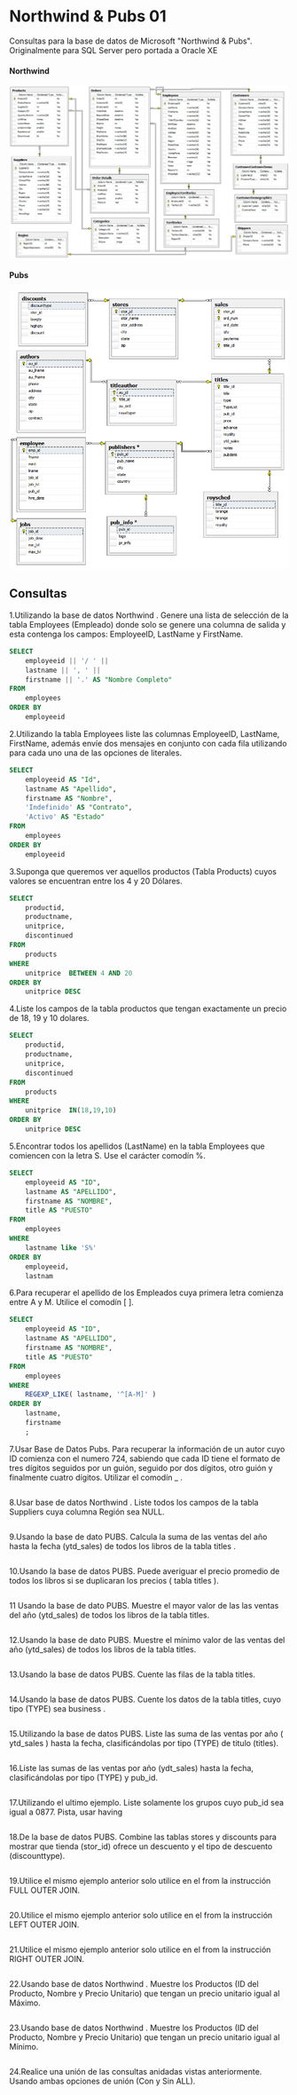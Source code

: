 # Northwind & Pubs 01

Consultas para la base de datos de Microsoft "Northwind & Pubs". Originalmente para SQL Server pero portada a Oracle XE

#### Northwind
[![Diagrama ER de BD Northwind](./images/northwind_er.png "Nothwind E-R")](https://github.com/Microsoft/sql-server-samples/tree/master/samples/databases/northwind-pubs)

#### Pubs
[![Diagrama ER de BD Pubs](./images/pubs_er.png "Pubs E-R")](https://github.com/Microsoft/sql-server-samples/tree/master/samples/databases/northwind-pubs)
 	      
## Consultas   
       
1.Utilizando la base de datos Northwind . Genere una lista de selección de la tabla Employees (Empleado) donde solo se genere una columna de salida y esta contenga los campos: EmployeeID, LastName y FirstName.
   
```sql
SELECT
    employeeid || '/ ' ||
    lastname || ', ' ||
    firstname || '.' AS "Nombre Completo"
FROM
    employees
ORDER BY
    employeeid
```

2.Utilizando la tabla Employees liste las columnas EmployeeID, LastName, FirstName, además envíe dos mensajes en conjunto con cada fila utilizando para cada uno una de las opciones de literales. 

```sql
SELECT
    employeeid AS "Id",
    lastname AS "Apellido",
    firstname AS "Nombre",
    'Indefinido' AS "Contrato",
    'Activo' AS "Estado"
FROM
    employees
ORDER BY
    employeeid
```

3.Suponga que queremos ver aquellos productos (Tabla Products) cuyos valores se encuentran entre los 4 y 20 Dólares. 

```sql
SELECT
    productid,
    productname,
    unitprice,
    discontinued
FROM
    products
WHERE
    unitprice  BETWEEN 4 AND 20
ORDER BY
    unitprice DESC
```

4.Liste los campos de la tabla productos que tengan exactamente un precio de 18, 19 y 10 dolares. 

```sql
SELECT
    productid,
    productname,
    unitprice,
    discontinued
FROM
    products
WHERE
    unitprice  IN(18,19,10)
ORDER BY
    unitprice DESC
```

5.Encontrar todos los apellidos (LastName) en la tabla Employees que comiencen con la letra S. Use el carácter comodín %. 
   
```sql
SELECT
    employeeid AS "ID",
    lastname AS "APELLIDO",
    firstname AS "NOMBRE",
    title AS "PUESTO"    
FROM
    employees
WHERE
    lastname like 'S%'
ORDER BY
    employeeid,
    lastnam
```

6.Para recuperar el apellido de los Empleados cuya primera letra comienza entre A y M. Utilice el comodín [ ].

```sql
SELECT
    employeeid AS "ID",
    lastname AS "APELLIDO",
    firstname AS "NOMBRE",
    title AS "PUESTO"    
FROM
    employees
WHERE
    REGEXP_LIKE( lastname, '^[A-M]' )
ORDER BY
    lastname,
    firstname
    ;
```

7.Usar Base de Datos Pubs. Para recuperar la información de un autor cuyo ID comienza con el numero 724, sabiendo que cada ID tiene el formato de tres dígitos seguidos por un guión, seguido por dos dígitos, otro guión y finalmente cuatro dígitos. Utilizar el comodín _ .

```sql

```

8.Usar base de datos Northwind . Liste todos los campos de la tabla Suppliers cuya columna Región sea NULL. 

```sql

```

9.Usando la base de dato PUBS. Calcula la suma de las ventas del año hasta la fecha (ytd_sales) de todos los libros de la tabla titles . 

```sql

```

10.Usando la base de datos PUBS. Puede averiguar el precio promedio de todos los libros si se duplicaran los precios ( tabla titles ). 

```sql

```

11 Usando la base de dato PUBS. Muestre el mayor valor de las las ventas del año (ytd_sales) de todos los libros de la tabla titles. 

```sql

```

12.Usando la base de dato PUBS. Muestre el mínimo valor de las ventas del año (ytd_sales) de todos los libros de la tabla titles. 

```sql

```

13.Usando la base de datos PUBS. Cuente las filas de la tabla titles. 

```sql

```

14.Usando la base de datos PUBS. Cuente los datos de la tabla titles, cuyo tipo (TYPE) sea business . 

```sql

```

15.Utilizando la base de datos PUBS. Liste las suma de las ventas por año ( ytd_sales ) hasta la fecha, clasificándolas por tipo (TYPE) de titulo (titles). 

```sql

```

16.Liste las sumas de las ventas por año (ydt_sales) hasta la fecha, clasificándolas por tipo (TYPE) y pub_id.

```sql

```

17.Utilizando el ultimo ejemplo. Liste solamente los grupos cuyo pub_id sea igual a 0877. Pista, usar having

```sql

```

18.De la base de datos PUBS. Combine las tablas stores y discounts para mostrar que tienda (stor_id) ofrece un descuento y el tipo de descuento (discounttype).

```sql

```

19.Utilice el mismo ejemplo anterior solo utilice en el from la instrucción FULL OUTER JOIN. 

```sql

```

20.Utilice el mismo ejemplo anterior solo utilice en el from la instrucción LEFT OUTER JOIN. 

```sql

```

21.Utilice el mismo ejemplo anterior solo utilice en el from la instrucción RIGHT OUTER JOIN. 

```sql

```

22.Usando base de datos Northwind . Muestre los Productos (ID del Producto, Nombre y Precio Unitario) que tengan un precio unitario igual al Máximo. 

```sql

```

23.Usando base de datos Northwind . Muestre los Productos (ID del Producto, Nombre y Precio Unitario) que tengan un precio unitario igual al Mínimo. 

```sql

```

24.Realice una unión de las consultas anidadas vistas anteriormente. Usando ambas opciones de unión (Con y Sin ALL).
  
```sql

```
